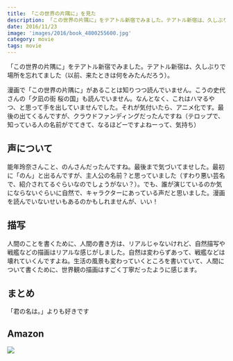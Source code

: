 ```yaml
---
title: 「この世界の片隅に」を見た
description: 「この世界の片隅に」をテアトル新宿でみました。テアトル新宿は、久しぶりで場所を忘れてました
date: 2016/11/23
image: 'images/2016/book_4800255600.jpg'
category: movie
tags: movie
---
```


「この世界の片隅に」をテアトル新宿でみました。テアトル新宿は、久しぶりで場所を忘れてました（以前、来たときは何をみたんだろう）。

漫画で「この世界の片隅に」があることは知りつつ読んでいません。こうの史代さんの「夕凪の街 桜の国」も読んでいません。なんとなく、これはハマるやつ、と思って手を出していませんでした。それが気付いたら、アニメ化です。最後の出てくるんですが、クラウドファンディングだったんですね（テロップで、知っている人の名前がでてきて、なるほどーですよねーって、気持ち）

## 声について

能年玲奈さんこと、のんさんだったんですね。最後まで気づいてませした。最初に「のん」と出るんですが、主人公の名前？と思っていました（すわり悪い芸名で、紹介されてるぐらいなのでしょうがない？）。でも、誰が演じているのか気にならないぐらいに自然で、キャラクターにあっている声だと思いました。漫画を読んでいないせいもあるのかもしれませんが、いい！

## 描写

人間のことを書くために、人間の書き方は、リアルじゃないけれど、自然描写や戦艦などの描画はリアルな感じがしました。自然は変わらずあって、戦艦などは壊れていくんですよね。生活の風景も変わっていくところを書いていて、人間について書くために、世界観の描画はすごく丁寧だったように感じます。

## まとめ

「君の名は。」よりも好きです

## Amazon

[![](http://images-jp.amazon.com/images/P/4800255600.09.MAIN._SCLZZZZZZZ_.jpg)](https://www.amazon.co.jp/dp/4800255600/)
